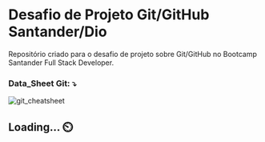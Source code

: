 # Desafio de Projeto Git/GitHub Santander/Dio
Repositório criado para o desafio de projeto sobre Git/GitHub no Bootcamp Santander Full Stack Developer.


### Data_Sheet Git: ⤵️
![git_cheatsheet](https://user-images.githubusercontent.com/76230604/172861344-a86e4948-fefe-4cb6-b013-19106f94a7e6.jpg) 

## Loading... ⏲️
